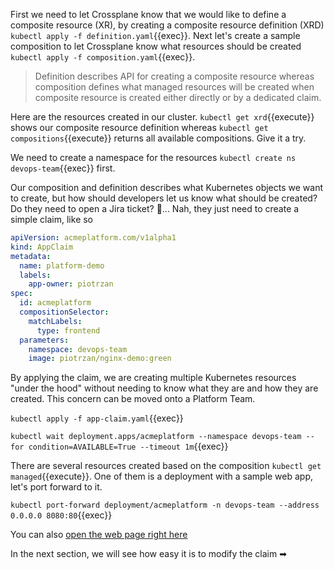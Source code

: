 First we need to let Crossplane know that we would like to define a composite
resource (XR), by creating a composite resource definition (XRD)
`kubectl apply -f definition.yaml`{{exec}}. Next let's create a sample
composition to let Crossplane know what resources should be created
`kubectl apply -f composition.yaml`{{exec}}.

> Definition describes API for creating a composite resource whereas composition
> defines what managed resources will be created when composite resource is
> created either directly or by a dedicated claim.

Here are the resources created in our cluster. `kubectl get xrd`{{execute}}
shows our composite resource definition whereas
`kubectl get compositions`{{execute}} returns all available compositions. Give
it a try.

We need to create a namespace for the resources
`kubectl create ns devops-team`{{exec}} first.

Our composition and definition describes what Kubernetes objects we want to
create, but how should developers let us know what should be created? Do they
need to open a Jira ticket? 😤... Nah, they just need to create a simple claim,
like so

```yaml
apiVersion: acmeplatform.com/v1alpha1
kind: AppClaim
metadata:
  name: platform-demo
  labels:
    app-owner: piotrzan
spec:
  id: acmeplatform
  compositionSelector:
    matchLabels:
      type: frontend
  parameters:
    namespace: devops-team
    image: piotrzan/nginx-demo:green
```

By applying the claim, we are creating multiple Kubernetes resources "under the
hood" without needing to know what they are and how they are created. This
concern can be moved onto a Platform Team.

`kubectl apply -f app-claim.yaml`{{exec}}

`kubectl wait deployment.apps/acmeplatform --namespace devops-team --for condition=AVAILABLE=True --timeout 1m`{{exec}}

There are several resources created based on the composition
`kubectl get managed`{{execute}}. One of them is a deployment with a sample web
app, let's port forward to it.

`kubectl port-forward deployment/acmeplatform -n devops-team --address 0.0.0.0 8080:80`{{exec}}

You can also
[open the web page right here]({{TRAFFIC_HOST1_8080}})

In the next section, we will see how easy it is to modify the claim ➡
